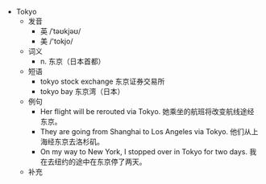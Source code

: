 - Tokyo
  - 发音
    - 英 /ˈtəʊkjəʊ/
    - 美 /'tokjo/
  - 词义
    - n. 东京（日本首都）
  - 短语
    - tokyo stock exchange 东京证券交易所
    - tokyo bay 东京湾（日本）
  - 例句
    - Her flight will be rerouted via Tokyo. 她乘坐的航班将改变航线途经东京。
    - They are going from Shanghai to Los Angeles via Tokyo. 他们从上海经东京去洛杉矶。
    - On my way to New York, I stopped over in Tokyo for two days. 我在去纽约的途中在东京停了两天。
  - 补充